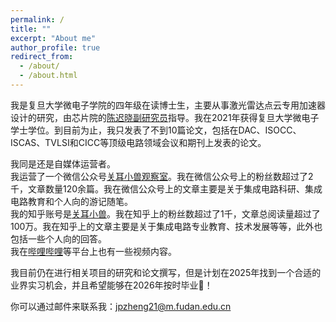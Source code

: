 ```yaml
---
permalink: /
title: ""
excerpt: "About me"
author_profile: true
redirect_from: 
  - /about/
  - /about.html
---
```



我是复旦大学微电子学院的四年级在读博士生，主要从事激光雷达点云专用加速器设计的研究，由芯片院的[陈迟晓副研究员](https://fics.fudan.edu.cn/4c/e6/c39908a412902/page.htm)指导。我在2021年获得复旦大学微电子学士学位。到目前为止，我只发表了不到10篇论文，包括在DAC、ISOCC、ISCAS、TVLSI和CICC等顶级电路领域会议和期刊上发表的论文。

我同是还是自媒体运营者。  
我运营了一个微信公众号[关耳小兽观察室](https://xiaoshou-zheng.github.io/gzh/)。我在微信公众号上的粉丝数超过了2千，文章数量120余篇。我在微信公众号上的文章主要是关于集成电路科研、集成电路教育和个人向的游记随笔。  
我的知乎账号是[关耳小兽](https://www.zhihu.com/people/zheng-jia-pei-84)。我在知乎上的粉丝数超过了1千，文章总阅读量超过了100万。我在知乎上的文章主要是关于集成电路专业教育、技术发展等等，此外也包括一些个人向的回答。  
我在[哔哩哔哩](https://space.bilibili.com/222349399?spm_id_from=333.1007.0.0)等平台上也有一些视频内容。

我目前仍在进行相关项目的研究和论文撰写，但是计划在2025年找到一个合适的业界实习机会，并且希望能够在2026年按时毕业🙏！

你可以通过邮件来联系我：jpzheng21@m.fudan.edu.cn